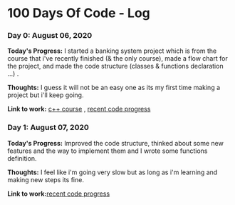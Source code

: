 # 100 Days Of Code - Log

### Day 0: August 06, 2020

**Today's Progress:** I started a banking system project which is from the course that i've recently finished (& the only course), made a flow chart for the project, and made the code structure (classes & functions declaration ...) .

**Thoughts:** I guess it will not be an easy one as its my first time making a project but i'll keep going. 

**Link to work:** [c++ course](https://www.udemy.com/course/cpp-deep-dive/) , [recent code progress](https://github.com/MaGnsio/100-days-of-code/tree/master/banking%20system%20project)

### Day 1: August 07, 2020

**Today's Progress:** Improved the code structure, thinked about some new features and the way to implement them and I wrote some functions definition.

**Thoughts:** I feel like i'm going very slow but as long as i'm learning and making new steps its fine. 

**Link to work:**[recent code progress](https://github.com/MaGnsio/100-days-of-code/tree/master/banking%20system%20project)
